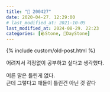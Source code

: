 ```yaml
---
title: "🌱 200427"
date: 2020-04-27. 12:29:00
# last_modified_at: 2021-10-05
last_modified_at: 2024-08-29. 22:23
categories: [🪨Stone, 🌱DayStone]
---
```

{% include custom/old-post.html %}

어려져서 걱정없이 공부하고 싶다고 생각했다.  

어른 말은 틀린게 없다.  
근데 그렇다고 애들이 틀린건 아닌 것 같다  
